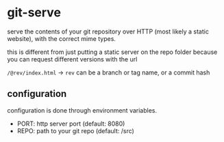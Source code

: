 # git-serve

serve the contents of your git repository over HTTP (most likely a static website),
with the correct mime types.

this is different from just putting a static server on the repo folder because you
can request different versions with the url

`/@rev/index.html` -> `rev` can be a branch or tag name, or a commit hash

## configuration

configuration is done through environment variables.

- PORT: http server port (default: 8080)
- REPO: path to your git repo (default: /src)
